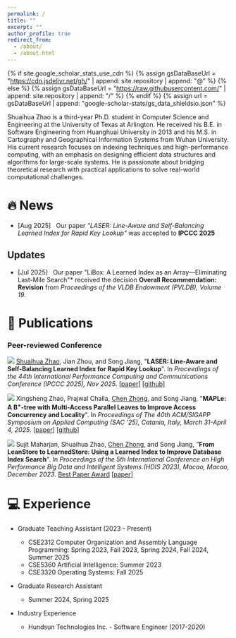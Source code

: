 ```yaml
---
permalink: /
title: ""
excerpt: ""
author_profile: true
redirect_from: 
  - /about/
  - /about.html
---
```


{% if site.google_scholar_stats_use_cdn %}
{% assign gsDataBaseUrl = "https://cdn.jsdelivr.net/gh/" | append: site.repository | append: "@" %}
{% else %}
{% assign gsDataBaseUrl = "https://raw.githubusercontent.com/" | append: site.repository | append: "/" %}
{% endif %}
{% assign url = gsDataBaseUrl | append: "google-scholar-stats/gs_data_shieldsio.json" %}

<span class='anchor' id='about-me'></span>

Shuaihua Zhao is a third-year Ph.D. student in Computer Science and Engineering at the University of Texas at Arlington. He received his B.E. in Software Engineering from Huanghuai University in 2013 and his M.S. in Cartography and Geographical Information Systems from Wuhan University. His current research focuses on indexing techniques and high-performance computing, with an emphasis on designing efficient data structures and algorithms for large-scale systems. He is passionate about bridging theoretical research with practical applications to solve real-world computational challenges. 

# 🔥 News
- [Aug 2025] &nbsp; Our paper *"LASER: Line-Aware and Self-Balancing Learned Index for Rapid Key Lookup"* was accepted to **IPCCC 2025**

## Updates
- [Jul 2025] &nbsp; Our paper "LiBox: A Learned Index as an Array—Eliminating Last-Mile Search"* received the decision **Overall Recommendation: Revision** from *Proceedings of the VLDB Endowment (PVLDB), Volume 19*.

# 📝 Publications 
### Peer-reviewed Conference
<a href="https://ieeexplore.ieee.org/document/xxxxxx" target="_blank"><img src="https://img.shields.io/badge/IPCCC-2025-blue?style=flat-square"></a> <u>Shuaihua Zhao</u>, Jian Zhou, and Song Jiang, &quot;**LASER: Line-Aware and Self-Balancing Learned Index for Rapid Key Lookup**&quot;. In *Proceedings of the 44th International Performance Computing and Communications Conference (IPCCC 2025), Nov 2025*. [[paper](http://eppesh.github.io/files/LASER.pdf)] [[github](https://github.com/eppesh/GREBench/tree/laser)]

<a href="https://dl.acm.org/doi/10.1145/3629526.3645032" target="_blank"><img src="https://img.shields.io/badge/ICPE-2024-blue?style=flat-square"></a> Xingsheng Zhao, Prajwal Challa, <u>Chen Zhong</u>, and Song Jiang, &quot;**MAPLe: A B$^+$-tree with Multi-Access Parallel Leaves to Improve Access Concurrency and Locality**&quot;. In *Proceedings of The 40th ACM/SIGAPP Symposium on Applied Computing (SAC '25), Catania, Italy, March 31-April 4, 2025*. [[paper](http://eppesh.github.io/files/MAPL.pdf)] [[github](https://github.com/lunawang257/tlx/tree/mapl)]

<a href="https://ieeexplore.ieee.org/document/10499467" target="_blank"><img src="https://img.shields.io/badge/HDIS-2023-blue?style=flat-square"></a> Sujit Maharjan, Shuaihua Zhao, <u>Chen Zhong</u>, and Song Jiang, &quot;**From LeanStore to LearnedStore: Using a Learned Index to Improve Database Index Search**&quot;. In *Proceedings of the 5th International Conference on High Performance Big Data and Intelligent Systems (HDIS 2023), Macao, Macao, December 2023*. [Best Paper Award](http://eppesh.github.io/files/Maharjan23-LearnedStore-award.pdf) [[paper](http://eppesh.github.io/files/Learned-index-on-Leanstore.pdf)] 

# 💻 Experience
- Graduate Teaching Assistant (2023 - Present)
  - CSE2312 Computer Organization and Assembly Language Programming: Spring 2023, Fall 2023, Spring 2024, Fall 2024, Summer 2025
  - CSE5360 Artificial Intelligence: Summer 2023
  - CSE3320 Operating Systems: Fall 2025

- Graduate Research Assistant
  - Summer 2024, Spring 2025

- Industry Experience
  - Hundsun Technologies Inc. - Software Engineer (2017-2020)
